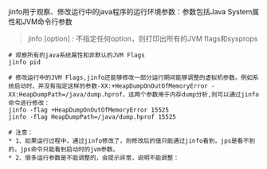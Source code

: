 jinfo用于观察、修改运行中的java程序的运行环境参数：参数包括Java System属性和JVM命令行参数


>jinfo [option] <pid>: 不指定任何option，则打印出所有的JVM flags和sysprops


```
# 观察所有的java系统属性和非默认的JVM Flags
jinfo pid

# 修改运行中的JVM Flags,jinfo还能够修改一部分运行期间能够调整的虚拟机参数。例如系统启动时，并没有指定这样的参数-XX:+HeapDumpOnOutOfMemoryError -XX:HeapDumpPath=/java/dump.hprof，这两个参数用于内存dump分析,则可以通过jinfo命令进行修改：
jinfo -flag +HeapDumpOnOutOfMemoryError 15525
jinfo -flag HeapDumpPath=/java/dump.hprof 15525

# 注意：
* 1、如果运行过程中，通过jinfo修改了，则修改后的值只能通过jinfo看到，jps是看不到的，jps命令只能看到启动时的jvm参数。
* 2、很多运行参数是不能调整的，会提示异常，说明不能调整：
```